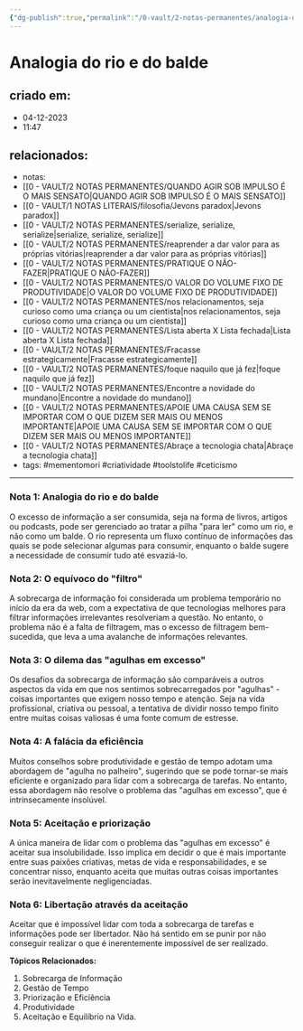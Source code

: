 ```yaml
---
{"dg-publish":true,"permalink":"/0-vault/2-notas-permanentes/analogia-do-rio-e-do-balde-para-entender-como-consumimos-informacao/","tags":["mementomori","criatividade","toolstolife","ceticismo"],"dgHomeLink":true,"dgShowLocalGraph":true,"dgShowFileTree":true,"dgEnableSearch":true}
---
```


# Analogia do rio e do balde

## criado em: 
- 04-12-2023
- 11:47
## relacionados:
- notas: 
- [[0 - VAULT/2 NOTAS PERMANENTES/QUANDO AGIR SOB IMPULSO É O MAIS SENSATO\|QUANDO AGIR SOB IMPULSO É O MAIS SENSATO]]
- [[0 - VAULT/1 NOTAS LITERAIS/filosofia/Jevons paradox\|Jevons paradox]]
- [[0 - VAULT/2 NOTAS PERMANENTES/serialize, serialize, serialize\|serialize, serialize, serialize]]
- [[0 - VAULT/2 NOTAS PERMANENTES/reaprender a dar valor para as próprias vitórias\|reaprender a dar valor para as próprias vitórias]]
- [[0 - VAULT/2 NOTAS PERMANENTES/PRATIQUE O NÃO-FAZER\|PRATIQUE O NÃO-FAZER]]
- [[0 - VAULT/2 NOTAS PERMANENTES/O VALOR DO VOLUME FIXO DE PRODUTIVIDADE\|O VALOR DO VOLUME FIXO DE PRODUTIVIDADE]]
- [[0 - VAULT/2 NOTAS PERMANENTES/nos relacionamentos, seja curioso como uma criança ou um cientista\|nos relacionamentos, seja curioso como uma criança ou um cientista]]
- [[0 - VAULT/2 NOTAS PERMANENTES/Lista aberta X Lista fechada\|Lista aberta X Lista fechada]]
- [[0 - VAULT/2 NOTAS PERMANENTES/Fracasse estrategicamente\|Fracasse estrategicamente]]
- [[0 - VAULT/2 NOTAS PERMANENTES/foque naquilo que já fez\|foque naquilo que já fez]]
- [[0 - VAULT/2 NOTAS PERMANENTES/Encontre a novidade do mundano\|Encontre a novidade do mundano]]
- [[0 - VAULT/2 NOTAS PERMANENTES/APOIE UMA CAUSA SEM SE IMPORTAR COM O QUE DIZEM SER MAIS OU MENOS IMPORTANTE\|APOIE UMA CAUSA SEM SE IMPORTAR COM O QUE DIZEM SER MAIS OU MENOS IMPORTANTE]]
- [[0 - VAULT/2 NOTAS PERMANENTES/Abraçe a tecnologia chata\|Abraçe a tecnologia chata]]
- tags: #mementomori #criatividade #toolstolife #ceticismo
---
### Nota 1: Analogia do rio e do balde
O excesso de informação a ser consumida, seja na forma de livros, artigos ou podcasts, pode ser gerenciado ao tratar a pilha "para ler" como um rio, e não como um balde. O rio representa um fluxo contínuo de informações das quais se pode selecionar algumas para consumir, enquanto o balde sugere a necessidade de consumir tudo até esvaziá-lo.

### Nota 2: O equívoco do "filtro"
A sobrecarga de informação foi considerada um problema temporário no início da era da web, com a expectativa de que tecnologias melhores para filtrar informações irrelevantes resolveriam a questão. No entanto, o problema não é a falta de filtragem, mas o excesso de filtragem bem-sucedida, que leva a uma avalanche de informações relevantes.

### Nota 3: O dilema das "agulhas em excesso"
Os desafios da sobrecarga de informação são comparáveis a outros aspectos da vida em que nos sentimos sobrecarregados por "agulhas" - coisas importantes que exigem nosso tempo e atenção. Seja na vida profissional, criativa ou pessoal, a tentativa de dividir nosso tempo finito entre muitas coisas valiosas é uma fonte comum de estresse.

### Nota 4: A falácia da eficiência
Muitos conselhos sobre produtividade e gestão de tempo adotam uma abordagem de "agulha no palheiro", sugerindo que se pode tornar-se mais eficiente e organizado para lidar com a sobrecarga de tarefas. No entanto, essa abordagem não resolve o problema das "agulhas em excesso", que é intrinsecamente insolúvel.

### Nota 5: Aceitação e priorização
A única maneira de lidar com o problema das "agulhas em excesso" é aceitar sua insolubilidade. Isso implica em decidir o que é mais importante entre suas paixões criativas, metas de vida e responsabilidades, e se concentrar nisso, enquanto aceita que muitas outras coisas importantes serão inevitavelmente negligenciadas.

### Nota 6: Libertação através da aceitação
Aceitar que é impossível lidar com toda a sobrecarga de tarefas e informações pode ser libertador. Não há sentido em se punir por não conseguir realizar o que é inerentemente impossível de ser realizado.

**Tópicos Relacionados:**
1. Sobrecarga de Informação
2. Gestão de Tempo
3. Priorização e Eficiência
4. Produtividade
5. Aceitação e Equilíbrio na Vida.